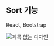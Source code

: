 ## Sort 기능

React, Bootstrap

![제목 없는 디자인](https://user-images.githubusercontent.com/72692386/233794728-fd0905f0-f607-44dd-bcd7-68d6bac65daf.gif)
